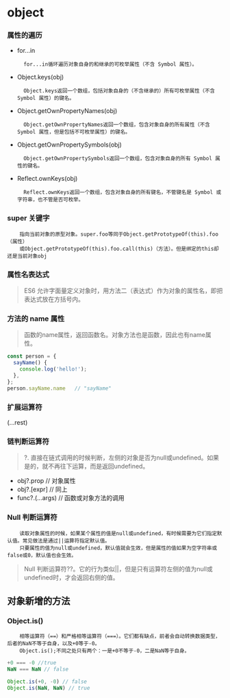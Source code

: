object 
===
### 属性的遍历
* for...in

        for...in循环遍历对象自身的和继承的可枚举属性（不含 Symbol 属性）。
        
* Object.keys(obj)

        Object.keys返回一个数组，包括对象自身的（不含继承的）所有可枚举属性（不含 Symbol 属性）的键名。
        
* Object.getOwnPropertyNames(obj)

        Object.getOwnPropertyNames返回一个数组，包含对象自身的所有属性（不含 Symbol 属性，但是包括不可枚举属性）的键名。
        
* Object.getOwnPropertySymbols(obj)

        Object.getOwnPropertySymbols返回一个数组，包含对象自身的所有 Symbol 属性的键名。
        
* Reflect.ownKeys(obj)

        Reflect.ownKeys返回一个数组，包含对象自身的所有键名，不管键名是 Symbol 或字符串，也不管是否可枚举。
### super 关键字
        指向当前对象的原型对象。super.foo等同于Object.getPrototypeOf(this).foo（属性）
        或Object.getPrototypeOf(this).foo.call(this)（方法）。但是绑定的this却还是当前对象obj
### 属性名表达式
> ES6 允许字面量定义对象时，用方法二（表达式）作为对象的属性名，即把表达式放在方括号内。
### 方法的 name 属性
> 函数的name属性，返回函数名。对象方法也是函数，因此也有name属性。
```javascript
const person = {
  sayName() {
    console.log('hello!');
  },
};
person.sayName.name   // "sayName"
```
### 扩展运算符
(...rest)
### 链判断运算符
> ?.  直接在链式调用的时候判断，左侧的对象是否为null或undefined。如果是的，就不再往下运算，而是返回undefined。
* obj?.prop // 对象属性
* obj?.[expr] // 同上
* func?.(...args) // 函数或对象方法的调用
### Null 判断运算符
        读取对象属性的时候，如果某个属性的值是null或undefined，有时候需要为它们指定默认值。常见做法是通过||运算符指定默认值。
        只要属性的值为null或undefined，默认值就会生效，但是属性的值如果为空字符串或false或0，默认值也会生效。
> Null 判断运算符??。它的行为类似||，但是只有运算符左侧的值为null或undefined时，才会返回右侧的值。

## 对象新增的方法
### Object.is()
        相等运算符（==）和严格相等运算符（===）。它们都有缺点，前者会自动转换数据类型，后者的NaN不等于自身，以及+0等于-0。
        Object.is();不同之处只有两个：一是+0不等于-0，二是NaN等于自身。
```javascript
+0 === -0 //true
NaN === NaN // false

Object.is(+0, -0) // false
Object.is(NaN, NaN) // true
```
